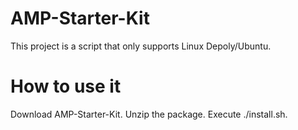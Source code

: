 # AMP-Starter-Kit
This project is a script that only supports Linux Depoly/Ubuntu.
# How to use it
Download AMP-Starter-Kit.
Unzip the package.
Execute ./install.sh.
